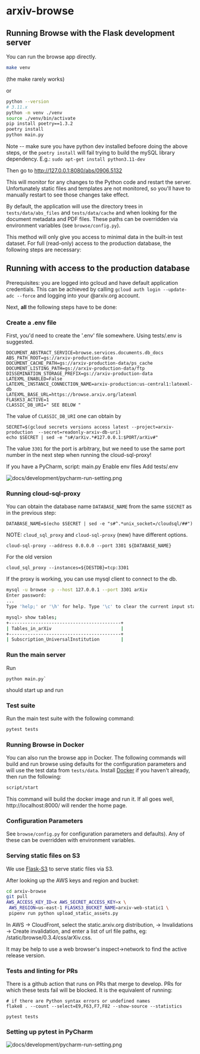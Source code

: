 # arxiv-browse

## Running Browse with the Flask development server

You can run the browse app directly.

```bash
make venv
````

(the make rarely works)

or 

```bash
python --version
# 3.11.x
python -m venv ./venv
source ./venv/bin/activate
pip install poetry==1.3.2
poetry install
python main.py
```
Note -- make sure you have python dev installed befoore doing the above steps, or the `poetry install` will fail trying to build the mySQL library dependency. E.g.: `sudo apt-get install python3.11-dev`

Then go to http://127.0.0.1:8080/abs/0906.5132

This will monitor for any changes to the Python code and restart the server.
Unfortunately static files and templates are not monitored, so you'll have to
manually restart to see those changes take effect.

By default, the application will use the directory trees in
`tests/data/abs_files` and `tests/data/cache` and when looking for the document
metadata and PDF files. These paths can be overridden via environment variables
(see `browse/config.py`).

This method will only give you access to minimal data in the built-in test
dataset. For full (read-only) access to the production database, the following
steps are necessary:

## Running with access to the production database

Prerequisites:
you are logged into gcloud and have default application credentials. This
can be achieved by calling `gcloud auth login --update-adc --force` and
logging into your @arxiv.org account.

Next, **all** the following steps have to be done:

### Create a .env file

First, you'd need to create the '.env' file somewhere. Using tests/.env is suggested.

```
DOCUMENT_ABSTRACT_SERVICE=browse.services.documents.db_docs
ABS_PATH_ROOT=gs://arxiv-production-data
DOCUMENT_CACHE_PATH=gs://arxiv-production-data/ps_cache
DOCUMENT_LISTING_PATH=gs://arxiv-production-data/ftp
DISSEMINATION_STORAGE_PREFIX=gs://arxiv-production-data
LATEXML_ENABLED=False
LATEXML_INSTANCE_CONNECTION_NAME=arxiv-production:us-central1:latexml-db
LATEXML_BASE_URL=https://browse.arxiv.org/latexml
FLASKS3_ACTIVE=1
CLASSIC_DB_URI=" SEE BELOW "
```

The value of `CLASSIC_DB_URI` one can obtain by
```
SECRET=$(gcloud secrets versions access latest --project=arxiv-production  --secret=readonly-arxiv-db-uri)
echo $SECRET | sed -e "s#/arXiv.*#127.0.0.1:$PORT/arXiv#"
```
The value `3301` for the port is arbitrary, but we need to use the same port
number in the next step when running the cloud-sql-proxy!


If you have a PyCharm,
script: main.py
Enable env files
   Add tests/.env

![docs/development/pycharm-run-setting.png](docs/development/pycharm-run-setting.png)


### Running cloud-sql-proxy

You can obtain the database name `DATABASE_NAME` from the same `$SECRET` as in the previous step:
```
DATABASE_NAME=$(echo $SECRET | sed -e "s#^.*unix_socket=/cloudsql/##")
```

NOTE: `cloud_sql_proxy` and `cloud-sql-proxy` (new) have different options.

```
cloud-sql-proxy --address 0.0.0.0 --port 3301 ${DATABASE_NAME}
```

For the old version
```
cloud_sql_proxy --instances=${DESTDB}=tcp:3301
```


If the proxy is working, you can use mysql client to connect to the db.

```bash
mysql -u browse -p --host 127.0.0.1 --port 3301 arXiv
Enter password: 
...
Type 'help;' or '\h' for help. Type '\c' to clear the current input statement.

mysql> show tables;
+------------------------------------------+
| Tables_in_arXiv                          |
+------------------------------------------+
| Subscription_UniversalInstitution        |
````

### Run the main server

Run
```
python main.py`
```
should start up and run 


### Test suite

Run the main test suite with the following command:

```bash
pytest tests
```

### Running Browse in Docker
You can also run the browse app in Docker. The following commands will build and
run browse using defaults for the configuration parameters and will use the test
data from `tests/data`. Install [Docker](https://docs.docker.com/get-docker/) if
you haven't already, then run the following:

```bash
script/start
```

This command will build the docker image and run it. If all goes well,
http://localhost:8000/ will render the home page.

### Configuration Parameters

See `browse/config.py` for configuration parameters and defaults). Any of these
can be overridden with environment variables.

### Serving static files on S3

We use [Flask-S3](https://flask-s3.readthedocs.io/en/latest/) to serve static
files via S3.

After looking up the AWS keys and region and bucket:
```bash
cd arxiv-browse
git pull
AWS_ACCESS_KEY_ID=x AWS_SECRET_ACCESS_KEY=x \
 AWS_REGION=us-east-1 FLASKS3_BUCKET_NAME=arxiv-web-static1 \
 pipenv run python upload_static_assets.py
```

In AWS -> CloudFront, select the static.arxiv.org distribution, -> Invalidations -> Create invalidation,
and enter a list of url file paths, eg: /static/browse/0.3.4/css/arXiv.css.

It may be help to use a web browser's inspect->network to find the active release version.

### Tests and linting for PRs
There is a github action that runs on PRs that merge to develop. PRs for which
these tests fail will be blocked. It is the equivalent of running:

```
# if there are Python syntax errors or undefined names
flake8 . --count --select=E9,F63,F7,F82 --show-source --statistics

pytest tests
```

### Setting up pytest in PyCharm

![docs/development/pycharm-run-setting.png](docs/development/pycharm-pytest.png)


